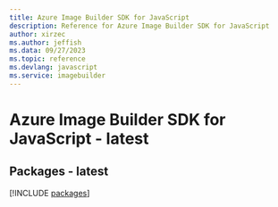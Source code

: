 ```yaml
---
title: Azure Image Builder SDK for JavaScript
description: Reference for Azure Image Builder SDK for JavaScript
author: xirzec
ms.author: jeffish
ms.data: 09/27/2023
ms.topic: reference
ms.devlang: javascript
ms.service: imagebuilder
---
```

# Azure Image Builder SDK for JavaScript - latest
## Packages - latest
[!INCLUDE [packages](image-builder-index.md)]